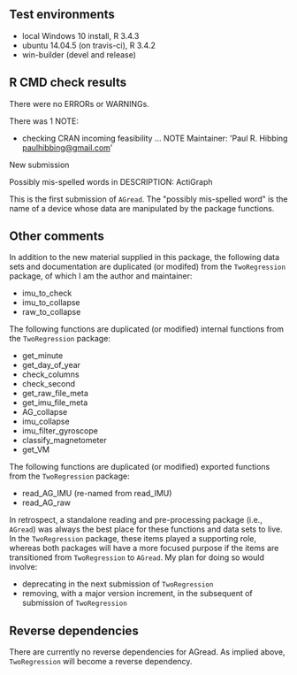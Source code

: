 ## Test environments
* local Windows 10 install, R 3.4.3
* ubuntu 14.04.5 (on travis-ci), R 3.4.2
* win-builder (devel and release)

## R CMD check results
There were no ERRORs or WARNINGs. 

There was 1 NOTE:

* checking CRAN incoming feasibility ... NOTE
Maintainer: 'Paul R. Hibbing <paulhibbing@gmail.com>'

New submission

Possibly mis-spelled words in DESCRIPTION:
  ActiGraph

This is the first submission of `AGread`. The "possibly mis-spelled word"
    is the name of a device whose data are manipulated by the package
    functions.

## Other comments

In addition to the new material supplied in this package, the
    following data sets and documentation are duplicated (or modifed)
    from the `TwoRegression` package, of which I am the author and
    maintainer:

* imu_to_check
* imu_to_collapse
* raw_to_collapse

The following functions are duplicated (or modified) internal
    functions from the `TwoRegression` package:

* get_minute
* get_day_of_year
* check_columns
* check_second
* get_raw_file_meta
* get_imu_file_meta
* AG_collapse
* imu_collapse
* imu_filter_gyroscope
* classify_magnetometer
* get_VM

The following functions are duplicated (or modified) exported
    functions from the `TwoRegression` package:

* read_AG_IMU (re-named from read_IMU)
* read_AG_raw

In retrospect, a standalone reading and pre-processing package
    (i.e., `AGread`) was always the best place for these functions
    and data sets to live. In the `TwoRegression` package, these items
    played a supporting role, whereas both packages will have a more
    focused purpose if the items are transitioned from `TwoRegression`
    to `AGread`. My plan for doing so would involve:

* deprecating in the next submission of `TwoRegression`
* removing, with a major version increment, in the subsequent of
    submission of `TwoRegression`

## Reverse dependencies

There are currently no reverse dependencies for AGread. As implied
above, `TwoRegression` will become a reverse dependency.
